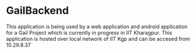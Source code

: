 # GailBackend

This application is being used by a web application and android application for a Gail Project which is currently in progress in IIT Kharagpur. This application is hosted over local network of IIT Kgp and can be accesed from 10.29.8.37
